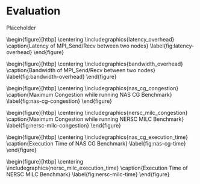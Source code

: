 # Evaluation

Placeholder

\begin{figure}[htbp]
    \centering
    \includegraphics{latency_overhead}
    \caption{Latency of MPI\_Send/Recv between two nodes}
    \label{fig:latency-overhead}
\end{figure}

\begin{figure}[htbp]
    \centering
    \includegraphics{bandwidth_overhead}
    \caption{Bandwidth of MPI\_Send/Recv between two nodes}
    \label{fig:bandwidth-overhead}
\end{figure}

\begin{figure}[htbp]
    \centering
    \includegraphics{nas_cg_congestion}
    \caption{Maximum Congestion while running NAS CG Benchmark}
    \label{fig:nas-cg-congestion}
\end{figure}

\begin{figure}[htbp]
    \centering
    \includegraphics{nersc_milc_congestion}
    \caption{Maximum Congestion while running NERSC MILC Benchmark}
    \label{fig:nersc-milc-congestion}
\end{figure}

\begin{figure}[htbp]
    \centering
    \includegraphics{nas_cg_execution_time}
    \caption{Execution Time of NAS CG Benchmark}
    \label{fig:nas-cg-time}
\end{figure}

\begin{figure}[htbp]
    \centering
    \includegraphics{nersc_milc_execution_time}
    \caption{Execution Time of NERSC MILC Benchmark}
    \label{fig:nersc-milc-time}
\end{figure}
